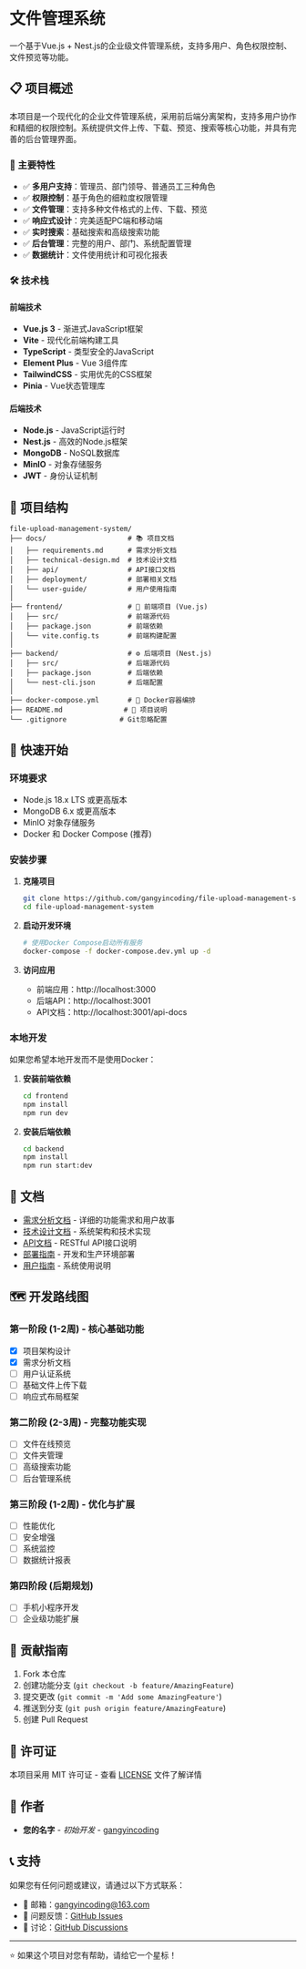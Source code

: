 # 文件管理系统

一个基于Vue.js + Nest.js的企业级文件管理系统，支持多用户、角色权限控制、文件预览等功能。

## 📋 项目概述

本项目是一个现代化的企业文件管理系统，采用前后端分离架构，支持多用户协作和精细的权限控制。系统提供文件上传、下载、预览、搜索等核心功能，并具有完善的后台管理界面。

### 🎯 主要特性

- ✅ **多用户支持**：管理员、部门领导、普通员工三种角色
- ✅ **权限控制**：基于角色的细粒度权限管理
- ✅ **文件管理**：支持多种文件格式的上传、下载、预览
- ✅ **响应式设计**：完美适配PC端和移动端
- ✅ **实时搜索**：基础搜索和高级搜索功能
- ✅ **后台管理**：完整的用户、部门、系统配置管理
- ✅ **数据统计**：文件使用统计和可视化报表

### 🛠️ 技术栈

#### 前端技术
- **Vue.js 3** - 渐进式JavaScript框架
- **Vite** - 现代化前端构建工具
- **TypeScript** - 类型安全的JavaScript
- **Element Plus** - Vue 3组件库
- **TailwindCSS** - 实用优先的CSS框架
- **Pinia** - Vue状态管理库

#### 后端技术
- **Node.js** - JavaScript运行时
- **Nest.js** - 高效的Node.js框架
- **MongoDB** - NoSQL数据库
- **MinIO** - 对象存储服务
- **JWT** - 身份认证机制

## 📁 项目结构

```
file-upload-management-system/
├── docs/                    # 📚 项目文档
│   ├── requirements.md      # 需求分析文档
│   ├── technical-design.md  # 技术设计文档
│   ├── api/                 # API接口文档
│   ├── deployment/          # 部署相关文档
│   └── user-guide/          # 用户使用指南
│
├── frontend/                # 🎨 前端项目 (Vue.js)
│   ├── src/                 # 前端源代码
│   ├── package.json         # 前端依赖
│   └── vite.config.ts       # 前端构建配置
│
├── backend/                 # ⚙️ 后端项目 (Nest.js)
│   ├── src/                 # 后端源代码
│   ├── package.json         # 后端依赖
│   └── nest-cli.json        # 后端配置
│
├── docker-compose.yml       # 🐳 Docker容器编排
├── README.md               # 📖 项目说明
└── .gitignore             # Git忽略配置
```

## 🚀 快速开始

### 环境要求

- Node.js 18.x LTS 或更高版本
- MongoDB 6.x 或更高版本
- MinIO 对象存储服务
- Docker 和 Docker Compose (推荐)

### 安装步骤

1. **克隆项目**
   ```bash
   git clone https://github.com/gangyincoding/file-upload-management-system.git
   cd file-upload-management-system
   ```

2. **启动开发环境**
   ```bash
   # 使用Docker Compose启动所有服务
   docker-compose -f docker-compose.dev.yml up -d
   ```

3. **访问应用**
   - 前端应用：http://localhost:3000
   - 后端API：http://localhost:3001
   - API文档：http://localhost:3001/api-docs

### 本地开发

如果您希望本地开发而不是使用Docker：

1. **安装前端依赖**
   ```bash
   cd frontend
   npm install
   npm run dev
   ```

2. **安装后端依赖**
   ```bash
   cd backend
   npm install
   npm run start:dev
   ```

## 📖 文档

- [需求分析文档](docs/requirements.md) - 详细的功能需求和用户故事
- [技术设计文档](docs/technical-design.md) - 系统架构和技术实现
- [API文档](docs/api/) - RESTful API接口说明
- [部署指南](docs/deployment/) - 开发和生产环境部署
- [用户指南](docs/user-guide/) - 系统使用说明

## 🗺️ 开发路线图

### 第一阶段 (1-2周) - 核心基础功能
- [x] 项目架构设计
- [x] 需求分析文档
- [ ] 用户认证系统
- [ ] 基础文件上传下载
- [ ] 响应式布局框架

### 第二阶段 (2-3周) - 完整功能实现
- [ ] 文件在线预览
- [ ] 文件夹管理
- [ ] 高级搜索功能
- [ ] 后台管理系统

### 第三阶段 (1-2周) - 优化与扩展
- [ ] 性能优化
- [ ] 安全增强
- [ ] 系统监控
- [ ] 数据统计报表

### 第四阶段 (后期规划)
- [ ] 手机小程序开发
- [ ] 企业级功能扩展

## 🤝 贡献指南

1. Fork 本仓库
2. 创建功能分支 (`git checkout -b feature/AmazingFeature`)
3. 提交更改 (`git commit -m 'Add some AmazingFeature'`)
4. 推送到分支 (`git push origin feature/AmazingFeature`)
5. 创建 Pull Request

## 📄 许可证

本项目采用 MIT 许可证 - 查看 [LICENSE](LICENSE) 文件了解详情

## 👥 作者

- **您的名字** - *初始开发* - [gangyincoding](https://github.com/gangyincoding)

## 📞 支持

如果您有任何问题或建议，请通过以下方式联系：

- 📧 邮箱：gangyincoding@163.com
- 🐛 问题反馈：[GitHub Issues](https://github.com/gangyincoding/file-upload-management-system/issues)
- 💬 讨论：[GitHub Discussions](https://github.com/gangyincoding/file-upload-management-system/discussions)

---

⭐ 如果这个项目对您有帮助，请给它一个星标！
